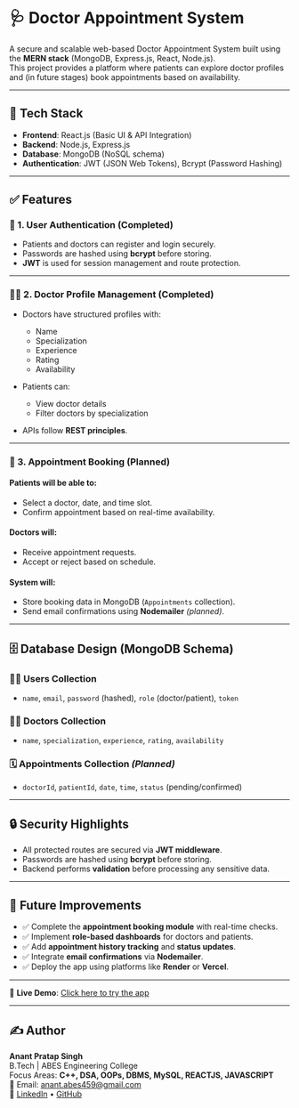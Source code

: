 # 🩺 Doctor Appointment System

A secure and scalable web-based Doctor Appointment System built using the **MERN stack** (MongoDB, Express.js, React, Node.js).  
This project provides a platform where patients can explore doctor profiles and (in future stages) book appointments based on availability.

---

## 🔧 Tech Stack

- **Frontend**: React.js (Basic UI & API Integration)  
- **Backend**: Node.js, Express.js  
- **Database**: MongoDB (NoSQL schema)  
- **Authentication**: JWT (JSON Web Tokens), Bcrypt (Password Hashing)

---

## ✅ Features

### 🔐 1. User Authentication (Completed)

- Patients and doctors can register and login securely.  
- Passwords are hashed using **bcrypt** before storing.  
- **JWT** is used for session management and route protection.

---

### 🧑‍⚕️ 2. Doctor Profile Management (Completed)

- Doctors have structured profiles with:
  - Name
  - Specialization
  - Experience
  - Rating
  - Availability

- Patients can:
  - View doctor details  
  - Filter doctors by specialization

- APIs follow **REST principles**.

---

### 📅 3. Appointment Booking (Planned)

#### Patients will be able to:
- Select a doctor, date, and time slot.
- Confirm appointment based on real-time availability.

#### Doctors will:
- Receive appointment requests.
- Accept or reject based on schedule.

#### System will:
- Store booking data in MongoDB (`Appointments` collection).
- Send email confirmations using **Nodemailer** *(planned)*.

---

## 🗄️ Database Design (MongoDB Schema)

### 🧑‍💼 Users Collection
- `name`, `email`, `password` (hashed), `role` (doctor/patient), `token`

### 👨‍⚕️ Doctors Collection
- `name`, `specialization`, `experience`, `rating`, `availability`

### 🗓️ Appointments Collection *(Planned)*
- `doctorId`, `patientId`, `date`, `time`, `status` (pending/confirmed)

---

## 🔒 Security Highlights

- All protected routes are secured via **JWT middleware**.
- Passwords are hashed using **bcrypt** before storing.
- Backend performs **validation** before processing any sensitive data.

---

## 🚀 Future Improvements

- ✅ Complete the **appointment booking module** with real-time checks.
- ✅ Implement **role-based dashboards** for doctors and patients.
- ✅ Add **appointment history tracking** and **status updates**.
- ✅ Integrate **email confirmations** via **Nodemailer**.
- ✅ Deploy the app using platforms like **Render** or **Vercel**.

---

🔗 **Live Demo**: [Click here to try the app](https://remarkable-alpaca-a5befc.netlify.app/)

---

## ✍️ Author

**Anant Pratap Singh**  
B.Tech | ABES Engineering College  
Focus Areas: **C++, DSA, OOPs, DBMS, MySQL, REACTJS, JAVASCRIPT**  
📧 Email: anant.abes459@gmail.com  
🔗 [LinkedIn](www.linkedin.com/in/anant680) • [GitHub](https://github.com/Anant110)

